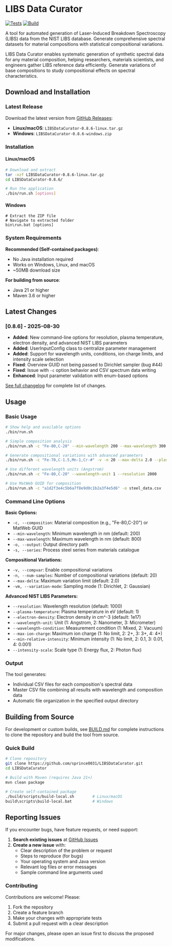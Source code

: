 # LIBS Data Curator

[![Tests](https://github.com/sprince0031/LIBSDataCurator/actions/workflows/build.yml/badge.svg?branch=main)](https://github.com/sprince0031/LIBSDataCurator/actions/workflows/build.yml)
[![Build](https://github.com/sprince0031/LIBSDataCurator/actions/workflows/release.yml/badge.svg)](https://github.com/sprince0031/LIBSDataCurator/actions/workflows/release.yml)

A tool for automated generation of Laser-Induced Breakdown Spectroscopy (LIBS) data from the NIST LIBS database. Generate comprehensive spectral datasets for material compositions with statistical compositional variations.

LIBS Data Curator enables systematic generation of synthetic spectral data for any material composition, helping researchers, materials scientists, and engineers gather LIBS reference data efficiently. Generate variations of base compositions to study compositional effects on spectral characteristics.

## Download and Installation

### Latest Release

Download the latest version from [GitHub Releases](https://github.com/sprince0031/LIBSDataCurator/releases/latest):

- **Linux/macOS**: `LIBSDataCurator-0.8.6-linux.tar.gz`
- **Windows**: `LIBSDataCurator-0.8.6-windows.zip`

### Installation

#### Linux/macOS
```bash
# Download and extract
tar -xzf LIBSDataCurator-0.8.6-linux.tar.gz
cd LIBSDataCurator-0.8.6/

# Run the application
./bin/run.sh [options]
```

#### Windows
```batch
# Extract the ZIP file
# Navigate to extracted folder
bin\run.bat [options]
```

### System Requirements

**Recommended (Self-contained packages)**:
- No Java installation required
- Works on Windows, Linux, and macOS
- ~50MB download size

**For building from source**:
- Java 21 or higher
- Maven 3.6 or higher

## Latest Changes

### [0.8.6] - 2025-08-30
- **Added**: New command-line options for resolution, plasma temperature, electron density, and advanced NIST LIBS parameters
- **Added**: UserInputConfig class to centralize parameter management
- **Added**: Support for wavelength units, conditions, ion charge limits, and intensity scale selection
- **Fixed**: Overview GUID not being passed to Dirichlet sampler (bug #44)
- **Fixed**: Issue with `-c` option behavior and CSV spectrum data writing
- **Enhanced**: Input parameter validation with enum-based options

[See full changelog](/docs/CHANGELOG.md) for complete list of changes.


## Usage

### Basic Usage

```bash
# Show help and available options
./bin/run.sh

# Simple composition analysis
./bin/run.sh -c "Fe-80,C-20" --min-wavelength 200 --max-wavelength 300

# Generate compositional variations with advanced parameters
./bin/run.sh -c "Fe-70,C-1.5,Mn-1,Cr-#" -v -n 20 --max-delta 2.0 --plasma-temperature 1.5 --electron-density 1e18

# Use different wavelength units (Angstrom)
./bin/run.sh -c "Fe-80,C-20" --wavelength-unit 1 --resolution 2000

# Use MatWeb GUID for composition
./bin/run.sh -c "a1d2f3e4c5b6a7f8e9d0c1b2a3f4e5d6" -o steel_data.csv
```

### Command Line Options

**Basic Options:**
- `-c, --composition`: Material composition (e.g., "Fe-80,C-20") or MatWeb GUID
- `--min-wavelength`: Minimum wavelength in nm (default: 200)
- `--max-wavelength`: Maximum wavelength in nm (default: 800)
- `-o, --output`: Output directory path
- `-s, --series`: Process steel series from materials catalogue

**Compositional Variations:**
- `-v, --compvar`: Enable compositional variations
- `-n, --num-samples`: Number of compositional variations (default: 20)
- `--max-delta`: Maximum variation limit (default: 2.0)
- `-vm, --variation-mode`: Sampling mode (1: Dirichlet, 2: Gaussian)

**Advanced NIST LIBS Parameters:**
- `--resolution`: Wavelength resolution (default: 1000)
- `--plasma-temperature`: Plasma temperature in eV (default: 1)
- `--electron-density`: Electron density in cm^-3 (default: 1e17)
- `--wavelength-unit`: Unit (1: Angstrom, 2: Nanometer, 3: Micrometer)
- `--wavelength-condition`: Measurement condition (1: Mixed, 2: Vacuum)
- `--max-ion-charge`: Maximum ion charge (1: No limit, 2: 2+, 3: 3+, 4: 4+)
- `--min-relative-intensity`: Minimum intensity (1: No limit, 2: 0.1, 3: 0.01, 4: 0.001)
- `--intensity-scale`: Scale type (1: Energy flux, 2: Photon flux)

### Output

The tool generates:
- Individual CSV files for each composition's spectral data
- Master CSV file combining all results with wavelength and composition data
- Automatic file organization in the specified output directory

## Building from Source

For development or custom builds, see [BUILD.md](/docs/BUILD.md) for complete instructions to clone the repository and build the tool from source.

### Quick Build

```bash
# Clone repository
git clone https://github.com/sprince0031/LIBSDataCurator.git
cd LIBSDataCurator

# Build with Maven (requires Java 21+)
mvn clean package

# Create self-contained package
./build/scripts/build-local.sh        # Linux/macOS
build\scripts\build-local.bat         # Windows
```

## Reporting Issues

If you encounter bugs, have feature requests, or need support:

1. **Search existing issues** at [GitHub Issues](https://github.com/sprince0031/LIBSDataCurator/issues)
2. **Create a new issue** with:
   - Clear description of the problem or request
   - Steps to reproduce (for bugs)
   - Your operating system and Java version
   - Relevant log files or error messages
   - Sample command line arguments used

### Contributing

Contributions are welcome! Please:
1. Fork the repository
2. Create a feature branch
3. Make your changes with appropriate tests
4. Submit a pull request with a clear description

For major changes, please open an issue first to discuss the proposed modifications.

